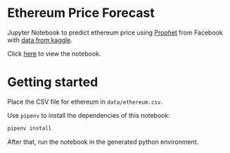 # Ethereum Price Forecast

Jupyter Notebook to predict ethereum price using [Prophet](https://facebook.github.io/prophet/) from Facebook with [data from kaggle](https://www.kaggle.com/sudalairajkumar/cryptocurrencypricehistory).

Click [here](ethereum_price_forecast.ipynb) to view the notebook.

# Getting started

Place the CSV file for ethereum in `data/ethereum.csv`.

Use `pipenv` to install the dependencies of this notebook:

```sh
pipenv install
```

After that, run the notebook in the generated python environment.
